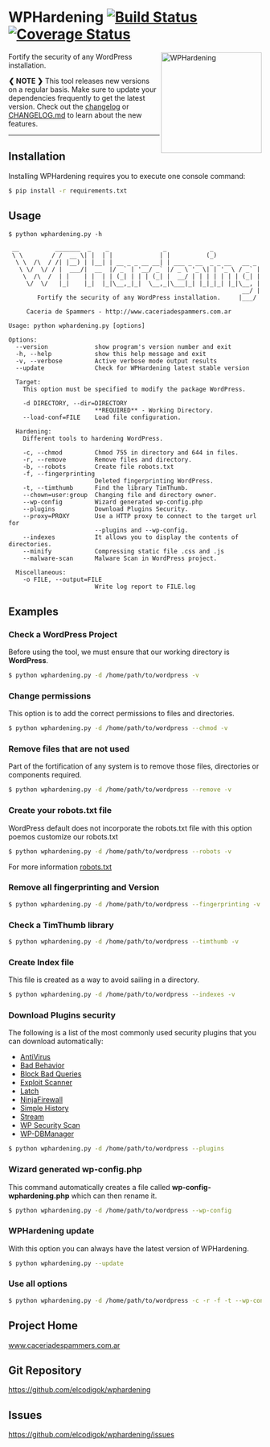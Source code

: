 WPHardening [![Build Status](https://travis-ci.org/elcodigok/wphardening.svg?branch=master)](https://travis-ci.org/elcodigok/wphardening) [![Coverage Status](https://coveralls.io/repos/elcodigok/wphardening/badge.svg?branch=master&service=github)](https://coveralls.io/github/elcodigok/wphardening?branch=master)
===========

<img src="https://raw.githubusercontent.com/elcodigok/wphardening/develop/doc/images/logo-wphardening-v1.png" alt="WPHardening" title="WPHardening" height="200px" align="right" />

Fortify the security of any WordPress installation.

**❮ NOTE ❯** This tool releases new versions on a regular basis. Make sure to update your dependencies frequently to get the latest version. Check out the [changelog](https://github.com/elcodigok/wphardening/releases) or [CHANGELOG.md](https://github.com/elcodigok/wphardening/blob/master/doc/CHANGELOG.md) to learn about the new features.

-----

Installation
------------

Installing WPHardening requires you to execute one console command:

```bash
$ pip install -r requirements.txt
```

Usage
-----

    $ python wphardening.py -h 

     __          _______  _    _               _            _
     \ \        / /  __ \| |  | |             | |          (_)
      \ \  /\  / /| |__) | |__| | __ _ _ __ __| | ___ _ __  _ _ __   __ _
       \ \/  \/ / |  ___/|  __  |/ _` | '__/ _` |/ _ \ '_ \| | '_ \ / _` |
        \  /\  /  | |    | |  | | (_| | | | (_| |  __/ | | | | | | | (_| |
         \/  \/   |_|    |_|  |_|\__,_|_|  \__,_|\___|_| |_|_|_| |_|\__, |
                                                                     __/ |
            Fortify the security of any WordPress installation.     |___/
    
         Caceria de Spammers - http://www.caceriadespammers.com.ar

    Usage: python wphardening.py [options]

    Options:
      --version             show program's version number and exit
      -h, --help            show this help message and exit
      -v, --verbose         Active verbose mode output results
      --update              Check for WPHardening latest stable version

      Target:
        This option must be specified to modify the package WordPress.

        -d DIRECTORY, --dir=DIRECTORY
                            **REQUIRED** - Working Directory.
        --load-conf=FILE    Load file configuration.

      Hardening:
        Different tools to hardening WordPress.

        -c, --chmod         Chmod 755 in directory and 644 in files.
        -r, --remove        Remove files and directory.
        -b, --robots        Create file robots.txt
        -f, --fingerprinting
                            Deleted fingerprinting WordPress.
        -t, --timthumb      Find the library TimThumb.
        --chown=user:group  Changing file and directory owner.
        --wp-config         Wizard generated wp-config.php
        --plugins           Download Plugins Security.
        --proxy=PROXY       Use a HTTP proxy to connect to the target url for
                            --plugins and --wp-config.
        --indexes           It allows you to display the contents of directories.
        --minify            Compressing static file .css and .js
        --malware-scan      Malware Scan in WordPress project.

      Miscellaneous:
        -o FILE, --output=FILE
                            Write log report to FILE.log


Examples
--------

### Check a WordPress Project

Before using the tool, we must ensure that our working directory is **WordPress**.

```bash
$ python wphardening.py -d /home/path/to/wordpress -v
```

### Change permissions

This option is to add the correct permissions to files and directories.

```bash
$ python wphardening.py -d /home/path/to/wordpress --chmod -v
```

### Remove files that are not used

Part of the fortification of any system is to remove those files, directories or components required.

```bash
$ python wphardening.py -d /home/path/to/wordpress --remove -v
```

### Create your robots.txt file

WordPress default does not incorporate the robots.txt file with this option poemos customize our robots.txt

```bash
$ python wphardening.py -d /home/path/to/wordpress --robots -v
```

For more information [robots.txt](http://www.robotstxt.org/)

### Remove all fingerprinting and Version

```bash
$ python wphardening.py -d /home/path/to/wordpress --fingerprinting -v
```

### Check a TimThumb library

```bash
$ python wphardening.py -d /home/path/to/wordpress --timthumb -v
```

### Create Index file

This file is created as a way to avoid sailing in a directory.

```bash
$ python wphardening.py -d /home/path/to/wordpress --indexes -v
```

### Download Plugins security

The following is a list of the most commonly used security plugins that you can download automatically:

 * [AntiVirus](https://wordpress.org/plugins/antivirus/)
 * [Bad Behavior](https://wordpress.org/plugins/bad-behavior/)
 * [Block Bad Queries](https://wordpress.org/plugins/block-bad-queries/)
 * [Exploit Scanner](https://wordpress.org/plugins/exploit-scanner/)
 * [Latch](https://wordpress.org/plugins/latch/)
 * [NinjaFirewall](https://wordpress.org/plugins/ninjafirewall/)
 * [Simple History](https://wordpress.org/plugins/simple-history/)
 * [Stream](https://wordpress.org/plugins/stream/)
 * [WP Security Scan](https://wordpress.org/plugins/wp-security-scan/)
 * [WP-DBManager](https://wordpress.org/plugins/wp-dbmanager/)

```bash
$ python wphardening.py -d /home/path/to/wordpress --plugins
```

### Wizard generated wp-config.php

This command automatically creates a file called **wp-config-wphardening.php** which can then rename it.

```bash
$ python wphardening.py -d /home/path/to/wordpress --wp-config
```

### WPHardening update

With this option you can always have the latest version of WPHardening.

```bash
$ python wphardening.py --update
```

### Use all options

```bash
$ python wphardening.py -d /home/path/to/wordpress -c -r -f -t --wp-config --indexes --plugins -o /home/user/wphardening.log
```

Project Home
------------

www.caceriadespammers.com.ar


Git Repository
--------------

https://github.com/elcodigok/wphardening


Issues
------

https://github.com/elcodigok/wphardening/issues
